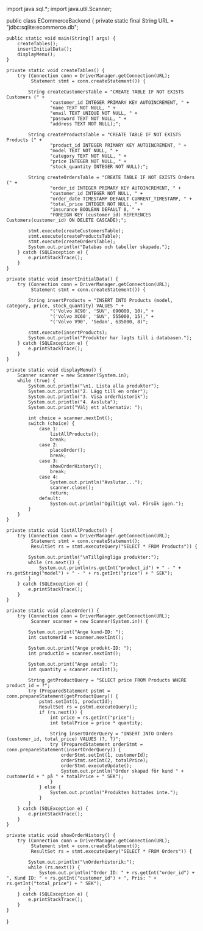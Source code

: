 import java.sql.*;
import java.util.Scanner;

public class ECommerceBackend {
    private static final String URL = "jdbc:sqlite:ecommerce.db";

    public static void main(String[] args) {
        createTables();
        insertInitialData();
        displayMenu();
    }

    private static void createTables() {
        try (Connection conn = DriverManager.getConnection(URL);
             Statement stmt = conn.createStatement()) {
            
            String createCustomersTable = "CREATE TABLE IF NOT EXISTS Customers (" +
                    "customer_id INTEGER PRIMARY KEY AUTOINCREMENT, " +
                    "name TEXT NOT NULL, " +
                    "email TEXT UNIQUE NOT NULL, " +
                    "password TEXT NOT NULL, " +
                    "address TEXT NOT NULL);";

            String createProductsTable = "CREATE TABLE IF NOT EXISTS Products (" +
                    "product_id INTEGER PRIMARY KEY AUTOINCREMENT, " +
                    "model TEXT NOT NULL, " +
                    "category TEXT NOT NULL, " +
                    "price INTEGER NOT NULL, " +
                    "stock_quantity INTEGER NOT NULL);";

            String createOrdersTable = "CREATE TABLE IF NOT EXISTS Orders (" +
                    "order_id INTEGER PRIMARY KEY AUTOINCREMENT, " +
                    "customer_id INTEGER NOT NULL, " +
                    "order_date TIMESTAMP DEFAULT CURRENT_TIMESTAMP, " +
                    "total_price INTEGER NOT NULL, " +
                    "insurance BOOLEAN DEFAULT 0, " +
                    "FOREIGN KEY (customer_id) REFERENCES Customers(customer_id) ON DELETE CASCADE);";

            stmt.execute(createCustomersTable);
            stmt.execute(createProductsTable);
            stmt.execute(createOrdersTable);
            System.out.println("Databas och tabeller skapade.");
        } catch (SQLException e) {
            e.printStackTrace();
        }
    }

    private static void insertInitialData() {
        try (Connection conn = DriverManager.getConnection(URL);
             Statement stmt = conn.createStatement()) {
            
            String insertProducts = "INSERT INTO Products (model, category, price, stock_quantity) VALUES " +
                    "('Volvo XC90', 'SUV', 690000, 10)," +
                    "('Volvo XC60', 'SUV', 555000, 15)," +
                    "('Volvo V90', 'Sedan', 635000, 8)";
            
            stmt.execute(insertProducts);
            System.out.println("Produkter har lagts till i databasen.");
        } catch (SQLException e) {
            e.printStackTrace();
        }
    }

    private static void displayMenu() {
        Scanner scanner = new Scanner(System.in);
        while (true) {
            System.out.println("\n1. Lista alla produkter");
            System.out.println("2. Lägg till en order");
            System.out.println("3. Visa orderhistorik");
            System.out.println("4. Avsluta");
            System.out.print("Välj ett alternativ: ");

            int choice = scanner.nextInt();
            switch (choice) {
                case 1:
                    listAllProducts();
                    break;
                case 2:
                    placeOrder();
                    break;
                case 3:
                    showOrderHistory();
                    break;
                case 4:
                    System.out.println("Avslutar...");
                    scanner.close();
                    return;
                default:
                    System.out.println("Ogiltigt val. Försök igen.");
            }
        }
    }

    private static void listAllProducts() {
        try (Connection conn = DriverManager.getConnection(URL);
             Statement stmt = conn.createStatement();
             ResultSet rs = stmt.executeQuery("SELECT * FROM Products")) {
            
            System.out.println("\nTillgängliga produkter:");
            while (rs.next()) {
                System.out.println(rs.getInt("product_id") + " - " + rs.getString("model") + " - " + rs.getInt("price") + " SEK");
            }
        } catch (SQLException e) {
            e.printStackTrace();
        }
    }

    private static void placeOrder() {
        try (Connection conn = DriverManager.getConnection(URL);
             Scanner scanner = new Scanner(System.in)) {
            
            System.out.print("Ange kund-ID: ");
            int customerId = scanner.nextInt();
            
            System.out.print("Ange produkt-ID: ");
            int productId = scanner.nextInt();
            
            System.out.print("Ange antal: ");
            int quantity = scanner.nextInt();
            
            String getProductQuery = "SELECT price FROM Products WHERE product_id = ?";
            try (PreparedStatement pstmt = conn.prepareStatement(getProductQuery)) {
                pstmt.setInt(1, productId);
                ResultSet rs = pstmt.executeQuery();
                if (rs.next()) {
                    int price = rs.getInt("price");
                    int totalPrice = price * quantity;
                    
                    String insertOrderQuery = "INSERT INTO Orders (customer_id, total_price) VALUES (?, ?)";
                    try (PreparedStatement orderStmt = conn.prepareStatement(insertOrderQuery)) {
                        orderStmt.setInt(1, customerId);
                        orderStmt.setInt(2, totalPrice);
                        orderStmt.executeUpdate();
                        System.out.println("Order skapad för kund " + customerId + " på " + totalPrice + " SEK");
                    }
                } else {
                    System.out.println("Produkten hittades inte.");
                }
            }
        } catch (SQLException e) {
            e.printStackTrace();
        }
    }

    private static void showOrderHistory() {
        try (Connection conn = DriverManager.getConnection(URL);
             Statement stmt = conn.createStatement();
             ResultSet rs = stmt.executeQuery("SELECT * FROM Orders")) {
            
            System.out.println("\nOrderhistorik:");
            while (rs.next()) {
                System.out.println("Order ID: " + rs.getInt("order_id") + ", Kund ID: " + rs.getInt("customer_id") + ", Pris: " + rs.getInt("total_price") + " SEK");
            }
        } catch (SQLException e) {
            e.printStackTrace();
        }
    }
}
